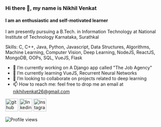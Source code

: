 ### Hi there 👋, my name is Nikhil Venkat
#### I am an enthusiastic and self-motivated learner
I am presently pursuing a B.Tech. in Information Technology at National Institute of Technology Karnataka, Surathkal

Skills: C, C++, Java, Python, Javascript, Data Structures, Algorithms, Machine Learning, Computer Vision, Deep Learning, NodeJS, ReactJS, MongoDB, OOPs, SQL, VueJS, Flask

- 🔭 I’m currently working on A Django app called "The Job Agency" 
- 🌱 I’m currently learning VueJS, Recurrent Neural Networks 
- 👯 I’m looking to collaborate on projects related to deep learning 
- 📫 How to reach me: feel free to drop me an email at nikhilvenkat26@gmail.com 


[<img src='https://cdn.jsdelivr.net/npm/simple-icons@3.0.1/icons/github.svg' alt='github' height='40'>](https://github.com/nikhilvenkatkumsetty)  [<img src='https://cdn.jsdelivr.net/npm/simple-icons@3.0.1/icons/linkedin.svg' alt='linkedin' height='40'>](https://www.linkedin.com/in/nikhil-venkat-kumsetty-92969887/)  [<img src='https://cdn.jsdelivr.net/npm/simple-icons@3.0.1/icons/instagram.svg' alt='instagram' height='40'>](https://www.instagram.com/kumsettynikhil/)  

![Profile views](https://gpvc.arturio.dev/nikhilvenkatkumsetty)  

